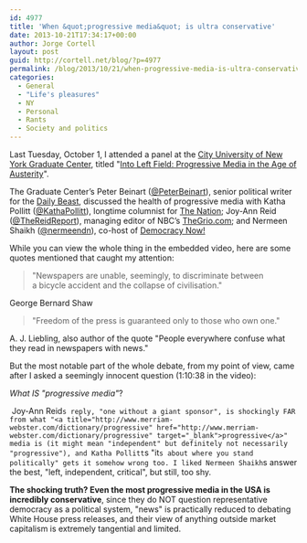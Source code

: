 ```yaml
---
id: 4977
title: 'When &quot;progressive media&quot; is ultra conservative'
date: 2013-10-21T17:34:17+00:00
author: Jorge Cortell
layout: post
guid: http://cortell.net/blog/?p=4977
permalink: /blog/2013/10/21/when-progressive-media-is-ultra-conservative/
categories:
  - General
  - "Life's pleasures"
  - NY
  - Personal
  - Rants
  - Society and politics
---
```

Last Tuesday, October 1, I attended a panel at the <a title="http://www.gc.cuny.edu/Home" href="http://www.gc.cuny.edu/Home" target="_blank">City University of New York Graduate Center</a>, titled "<a title="http://www.gc.cuny.edu/Public-Programming/Calendar/Detail?id=20738" href="http://www.gc.cuny.edu/Public-Programming/Calendar/Detail?id=20738" target="_blank">Into Left Field: Progressive Media in the Age of Austerity</a>".

The Graduate Center’s Peter Beinart (<a title="https://twitter.com/PeterBeinart" href="https://twitter.com/PeterBeinart" target="_blank">@PeterBeinart</a>), senior political writer for the <a title="http://www.thedailybeast.com" href="http://www.thedailybeast.com" target="_blank">Daily Beast</a>, discussed the health of progressive media with Katha Pollitt (<a title="https://twitter.com/KathaPollitt" href="https://twitter.com/KathaPollitt" target="_blank">@KathaPollitt</a>), longtime columnist for <a title="http://www.thenation.com" href="http://www.thenation.com" target="_blank">The Nation</a>; Joy-Ann Reid (<a title="https://twitter.com/TheReidReport" href="https://twitter.com/TheReidReport" target="_blank">@TheReidReport</a>), managing editor of NBC’s <a title="http://thegrio.com" href="http://thegrio.com" target="_blank">TheGrio.com</a>; and Nermeen Shaikh (<a title="https://twitter.com/nermeendn" href="https://twitter.com/nermeendn" target="_blank">@nermeendn</a>), co-host of <a title="http://www.democracynow.org" href="http://www.democracynow.org" target="_blank">Democracy Now!</a></p> 

While you can view the whole thing in the embedded video, here are some quotes mentioned that caught my attention:

> "Newspapers are unable, seemingly, to discriminate between a bicycle accident and the collapse of civilisation."

George Bernard Shaw

> "Freedom of the press is guaranteed only to those who own one."

A. J. Liebling, also author of the quote "People everywhere confuse what they read in newspapers with news."

But the most notable part of the whole debate, from my point of view, came after I asked a seemingly innocent question (1:10:38 in the video):

_What IS "progressive media"_?

 Joy-Ann Reid`s reply, "one without a giant sponsor", is shockingly FAR from what "<a title="http://www.merriam-webster.com/dictionary/progressive" href="http://www.merriam-webster.com/dictionary/progressive" target="_blank">progressive</a>" media is (it might mean "independent" but definitely not necessarily "progressive"), and Katha Pollitt`s "it`s about where you stand politically" gets it somehow wrong too. I liked Nermeen Shaikh`s answer the best, "left, independent, critical", but still, too shy. 

**The shocking truth? Even the most progressive media in the USA is incredibly conservative**, since they do NOT question representative democracy as a political system, "news" is practically reduced to debating White House press releases, and their view of anything outside market capitalism is extremely tangential and limited.